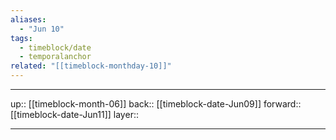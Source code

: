 ```yaml
---
aliases:
  - "Jun 10"
tags:
  - timeblock/date
  - temporalanchor
related: "[[timeblock-monthday-10]]"
---
```




***

up:: [[timeblock-month-06]]
back:: [[timeblock-date-Jun09]]
forward:: [[timeblock-date-Jun11]]
layer:: 

***

